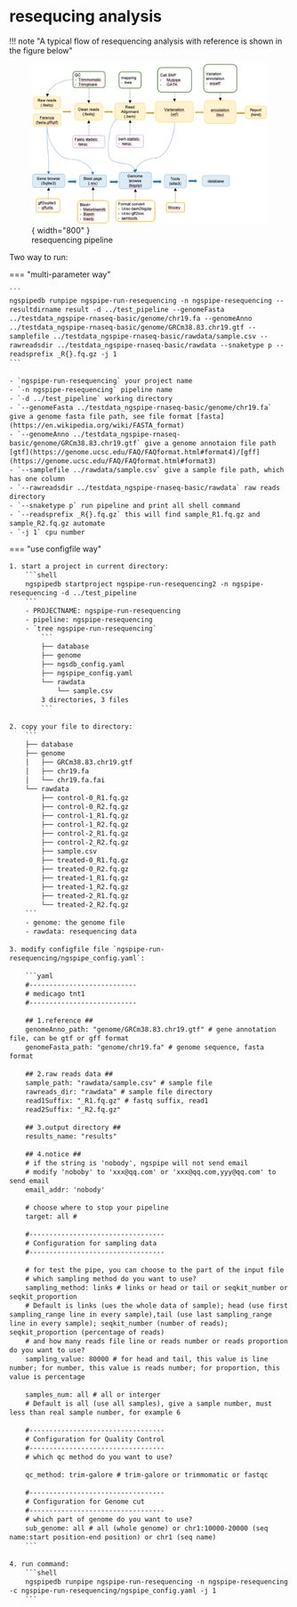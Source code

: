 # resequcing analysis

!!! note "A typical flow of resequencing analysis with reference is shown in the figure below"
    <figure markdown> 
        ![Dummy image](imgs/resequencing.png){ width="800" }
        <figcaption>resequencing pipeline</figcaption>
    </figure>

Two way to run:

=== "multi-parameter way"

    ```
    ngspipedb runpipe ngspipe-run-resequencing -n ngspipe-resequencing --resultdirname result -d ../test_pipeline --genomeFasta ../testdata_ngspipe-rnaseq-basic/genome/chr19.fa --genomeAnno ../testdata_ngspipe-rnaseq-basic/genome/GRCm38.83.chr19.gtf --samplefile ../testdata_ngspipe-rnaseq-basic/rawdata/sample.csv --rawreadsdir ../testdata_ngspipe-rnaseq-basic/rawdata --snaketype p --readsprefix _R{}.fq.gz -j 1
    ```

    - `ngspipe-run-resequencing` your project name
    - `-n ngspipe-resequencing` pipeline name
    - `-d ../test_pipeline` working directory
    - `--genomeFasta ../testdata_ngspipe-rnaseq-basic/genome/chr19.fa` give a genome fasta file path, see file format [fasta](https://en.wikipedia.org/wiki/FASTA_format)
    - `--genomeAnno ../testdata_ngspipe-rnaseq-basic/genome/GRCm38.83.chr19.gtf` give a genome annotaion file path [gtf](https://genome.ucsc.edu/FAQ/FAQformat.html#format4)/[gff](https://genome.ucsc.edu/FAQ/FAQformat.html#format3)
    - `--samplefile ../rawdata/sample.csv` give a sample file path, which has one column
    - `--rawreadsdir ../testdata_ngspipe-rnaseq-basic/rawdata` raw reads directory
    - `--snaketype p` run pipeline and print all shell command
    - `--readsprefix _R{}.fq.gz` this will find sample_R1.fq.gz and sample_R2.fq.gz automate
    - `-j 1` cpu number

=== "use configfile way"

    1. start a project in current directory:
        ```shell
        ngspipedb startproject ngspipe-run-resequencing2 -n ngspipe-resequencing -d ../test_pipeline
        ```
        - PROJECTNAME: ngspipe-run-resequencing
        - pipeline: ngspipe-resequencing
        - `tree ngspipe-run-resequencing`
            ```
            ├── database
            ├── genome
            ├── ngsdb_config.yaml
            ├── ngspipe_config.yaml
            └── rawdata
                └── sample.csv
            3 directories, 3 files
            ```
        
    2. copy your file to directory:
        ```
        ├── database
        ├── genome
        │   ├── GRCm38.83.chr19.gtf
        │   ├── chr19.fa
        │   └── chr19.fa.fai
        └── rawdata
            ├── control-0_R1.fq.gz
            ├── control-0_R2.fq.gz
            ├── control-1_R1.fq.gz
            ├── control-1_R2.fq.gz
            ├── control-2_R1.fq.gz
            ├── control-2_R2.fq.gz
            ├── sample.csv
            ├── treated-0_R1.fq.gz
            ├── treated-0_R2.fq.gz
            ├── treated-1_R1.fq.gz
            ├── treated-1_R2.fq.gz
            ├── treated-2_R1.fq.gz
            └── treated-2_R2.fq.gz
        ```
        - genome: the genome file
        - rawdata: resequencing data
    
    3. modify configfile file `ngspipe-run-resequencing/ngspipe_config.yaml`:

        ```yaml
        #---------------------------
        # medicago tnt1
        #---------------------------

        ## 1.reference ##
        genomeAnno_path: "genome/GRCm38.83.chr19.gtf" # gene annotation file, can be gtf or gff format
        genomeFasta_path: "genome/chr19.fa" # genome sequence, fasta format

        ## 2.raw reads data ##
        sample_path: "rawdata/sample.csv" # sample file
        rawreads_dir: "rawdata" # sample file directory
        read1Suffix: "_R1.fq.gz" # fastq suffix, read1
        read2Suffix: "_R2.fq.gz"

        ## 3.output directory ##
        results_name: "results"

        ## 4.notice ##
        # if the string is 'nobody', ngspipe will not send email
        # modify 'noboby' to 'xxx@qq.com' or 'xxx@qq.com,yyy@qq.com' to send email
        email_addr: 'nobody'

        # choose where to stop your pipeline
        target: all #

        #----------------------------------
        # Configuration for sampling data
        #----------------------------------

        # for test the pipe, you can choose to the part of the input file
        # which sampling method do you want to use?
        sampling_method: links # links or head or tail or seqkit_number or seqkit_proportion
        # Default is links (ues the whole data of sample); head (use first sampling_range line in every sample),tail (use last sampling_range line in every sample); seqkit_number (number of reads); seqkit_proportion (percentage of reads)
        # and how many reads file line or reads number or reads proportion do you want to use?
        sampling_value: 80000 # for head and tail, this value is line number; for number, this value is reads number; for proportion, this value is percentage

        samples_num: all # all or interger
        # Default is all (use all samples), give a sample number, must less than real sample number, for example 6

        #----------------------------------
        # Configuration for Quality Control
        #----------------------------------
        # which qc method do you want to use?

        qc_method: trim-galore # trim-galore or trimmomatic or fastqc

        #----------------------------------
        # Configuration for Genome cut
        #----------------------------------
        # which part of genome do you want to use?
        sub_genome: all # all (whole genome) or chr1:10000-20000 (seq name:start position-end position) or chr1 (seq name)
        ```
    
    4. run command:
        ```shell
        ngspipedb runpipe ngspipe-run-resequencing -n ngspipe-resequencing -c ngspipe-run-resequencing/ngspipe_config.yaml -j 1
        ```